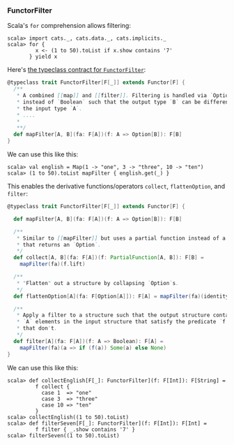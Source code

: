 
  [FunctorFilterSource]: $catsBaseUrl$/core/src/main/scala/cats/FunctorFilter.scala

### FunctorFilter

Scala's `for` comprehension allows filtering:

```console:new
scala> import cats._, cats.data._, cats.implicits._
scala> for {
         x <- (1 to 50).toList if x.show contains '7'
       } yield x
```

Here's [the typeclass contract for `FunctorFilter`][FunctorFilterSource]:

```scala
@typeclass trait FunctorFilter[F[_]] extends Functor[F] {
  /**
   * A combined [[map]] and [[filter]]. Filtering is handled via `Option`
   * instead of `Boolean` such that the output type `B` can be different than
   * the input type `A`.
   * ....
   *
   **/
  def mapFilter[A, B](fa: F[A])(f: A => Option[B]): F[B]
}
```

We can use this like this:

```console
scala> val english = Map(1 -> "one", 3 -> "three", 10 -> "ten")
scala> (1 to 50).toList mapFilter { english.get(_) }
```

This enables the derivative functions/operators `collect`, `flattenOption`, and `filter`:

```scala
@typeclass trait FunctorFilter[F[_]] extends Functor[F] {

  def mapFilter[A, B](fa: F[A])(f: A => Option[B]): F[B]

  /**
   * Similar to [[mapFilter]] but uses a partial function instead of a function
   * that returns an `Option`.
   */
  def collect[A, B](fa: F[A])(f: PartialFunction[A, B]): F[B] =
    mapFilter(fa)(f.lift)

  /**
   * "Flatten" out a structure by collapsing `Option`s.
   */
  def flattenOption[A](fa: F[Option[A]]): F[A] = mapFilter(fa)(identity)

  /**
   * Apply a filter to a structure such that the output structure contains all
   * `A` elements in the input structure that satisfy the predicate `f` but none
   * that don't.
   */
  def filter[A](fa: F[A])(f: A => Boolean): F[A] =
    mapFilter(fa)(a => if (f(a)) Some(a) else None)
}
```

We can use this like this:

```console
scala> def collectEnglish[F[_]: FunctorFilter](f: F[Int]): F[String] =
         f collect {
           case 1  => "one"
           case 3  => "three"
           case 10 => "ten"
         }
scala> collectEnglish((1 to 50).toList)
scala> def filterSeven[F[_]: FunctorFilter](f: F[Int]): F[Int] =
         f filter { _.show contains '7' }
scala> filterSeven((1 to 50).toList)
```

